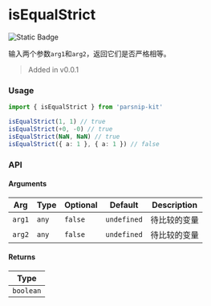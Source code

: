 # isEqualStrict
![Static Badge](https://img.shields.io/badge/Coverage-100.00%-FF8C00)
      
输入两个参数`arg1`和`arg2`，返回它们是否严格相等。

> Added in v0.0.1



### Usage

```ts
import { isEqualStrict } from 'parsnip-kit'

isEqualStrict(1, 1) // true
isEqualStrict(+0, -0) // true
isEqualStrict(NaN, NaN) // true
isEqualStrict({ a: 1 }, { a: 1 }) // false
```


### API

#### Arguments

| Arg | Type | Optional | Default | Description |
| --- | --- | --- | --- | --- |
| `arg1` | `any` | `false` | `undefined` | 待比较的变量  |
| `arg2` | `any` | `false` | `undefined` | 待比较的变量  |

#### Returns

| Type |
| ---  |
| `boolean`  |
